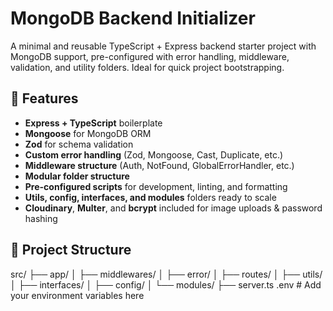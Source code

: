 # MongoDB Backend Initializer

A minimal and reusable TypeScript + Express backend starter project with MongoDB support, pre-configured with error handling, middleware, validation, and utility folders. Ideal for quick project bootstrapping.

## 🚀 Features

- **Express + TypeScript** boilerplate
- **Mongoose** for MongoDB ORM
- **Zod** for schema validation
- **Custom error handling** (Zod, Mongoose, Cast, Duplicate, etc.)
- **Middleware structure** (Auth, NotFound, GlobalErrorHandler, etc.)
- **Modular folder structure**
- **Pre-configured scripts** for development, linting, and formatting
- **Utils, config, interfaces, and modules** folders ready to scale
- **Cloudinary**, **Multer**, and **bcrypt** included for image uploads & password hashing

## 📁 Project Structure
src/
├── app/
│ ├── middlewares/
│ ├── error/
│ ├── routes/
│ ├── utils/
│ ├── interfaces/
│ ├── config/
│ └── modules/
├── server.ts
.env # Add your environment variables here
